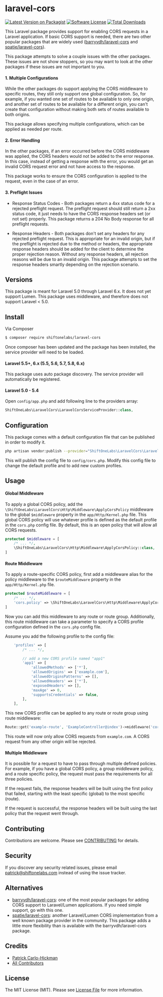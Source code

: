# laravel-cors

[![Latest Version on Packagist][ico-version]][link-packagist]
[![Software License][ico-license]](LICENSE.txt)
[![Total Downloads][ico-downloads]][link-downloads]

This Laravel package provides support for enabling CORS requests in a Laravel application. If basic CORS support is needed, there are two other popular packages that are widely used ([barryvdh/laravel-cors](https://github.com/barryvdh/laravel-cors) and [spatie/laravel-cors](https://github.com/spatie/laravel-cors)).

This package attempts to solve a couple issues with the other packages. These issues are not show stoppers, so you may want to look at the other packages if these issues are not important to you.

#### 1. Multiple Configurations

While the other packages do support applying the CORS middleware to specific routes, they still only support one global configuration. So, for example, if you wanted one set of routes to be available to only one origin, and another set of routes to be available for a different origin, you can't create that configuration without making both sets of routes available to both origins.

This package allows specifying multiple configurations, which can be applied as needed per route.

#### 2. Error Handling

In the other packages, if an error occurred before the CORS middleware was applied, the CORS headers would not be added to the error response. In this case, instead of getting a response with the error, you would get an invalid CORS request error and not have access to the response.

This package works to ensure the CORS configuration is applied to the request, even in the case of an error.

#### 3. Preflight Issues

- Response Status Codes - Both packages return a 4xx status code for a rejected preflight request. The preflight request should still return a 2xx status code, it just needs to have the CORS response headers set (or not set) properly. This package returns a 204 No Body response for all preflight requests.

- Response Headers - Both packages don't set any headers for any rejected preflight request. This is appropriate for an invalid origin, but if the preflight is rejected due to the method or headers, the appropriate response headers should be added for the client to determine the proper rejection reason. Without any response headers, all rejection reasons will be due to an invalid origin. This package attempts to set the response headers smartly depending on the rejection scenario.

## Versions

This package is meant for Laravel 5.0 through Laravel 6.x. It does not yet support Lumen. This package uses middleware, and therefore does not support Laravel < 5.0.

## Install

Via Composer

``` bash
$ composer require shiftonelabs/laravel-cors
```

Once composer has been updated and the package has been installed, the service provider will need to be loaded.

#### Laravel 5.5+, 6.x (5.5, 5.6, 5.7, 5.8, 6.x)

This package uses auto package discovery. The service provider will automatically be registered.

#### Laravel 5.0 - 5.4

Open `config/app.php` and add following line to the providers array:

``` php
ShiftOneLabs\LaravelCors\LaravelCorsServiceProvider::class,
```

## Configuration

This package comes with a default configuration file that can be published in order to modify it.

``` bash
php artisan vendor:publish --provider="ShiftOneLabs\LaravelCors\LaravelCorsServiceProvider" --tag="config"
```

This will publish the config file to `config/cors.php`. Modify this config file to change the default profile and to add new custom profiles.

## Usage

#### Global Middleware

To apply a global CORS policy, add the `\ShiftOneLabs\LaravelCors\Http\Middleware\ApplyCorsPolicy` middleware to the global `$middleware` property in the `app/Http/Kernel.php` file. This global CORS policy will use whatever profile is defined as the default profile in the `cors.php` config file. By default, this is an open policy that will allow all CORS requests.

``` php
protected $middleware = [
    /* ... */,
    \ShiftOneLabs\LaravelCors\Http\Middleware\ApplyCorsPolicy::class,
]
```

#### Route Middleware

To apply a route-specific CORS policy, first add a middleware alias for the policy middleware to the `$routeMiddleware` property in the `app/Http/Kernel.php` file.

``` php
protected $routeMiddleware = [
    /* ... */,
    'cors.policy' => \ShiftOneLabs\LaravelCors\Http\Middleware\ApplyCorsPolicy::class,
]
```

Now you can add this middleware to any route or route group. Additionally, this route middleware can take a parameter to specify a CORS profile configuration defined in the `cors.php` config file.

Assume you add the following profile to the config file:

``` php
    'profiles' => [
        /* ... */,

        // add a new CORS profile named "app1"
        'app1' => [
            'allowedMethods' => ['*'],
            'allowedOrigins' => ['example.com'],
            'allowedOriginsPatterns' => [],
            'allowedHeaders' => ['*'],
            'exposedHeaders' => [],
            'maxAge' => 0,
            'supportsCredentials' => false,
        ],
    ],
```

This new CORS profile can be applied to any route or route group using route middleware:

``` php
Route::get('example-route', 'ExampleController@index')->middleware('cors.policy:app1');
```

This route will now only allow CORS requests from `example.com`. A CORS request from any other origin will be rejected.

#### Multiple Middleware

It is possible for a request to have to pass through multiple defined policies. For example, if you have a global CORS policy, a group middleware policy, and a route specific policy, the request must pass the requirements for all three policies.

If the request fails, the response headers will be built using the first policy that failed, starting with the least specific (global) to the most specific (route).

If the request is successful, the response headers will be built using the last policy that the request went through.

## Contributing

Contributions are welcome. Please see [CONTRIBUTING](CONTRIBUTING.md) for details.

## Security

If you discover any security related issues, please email patrick@shiftonelabs.com instead of using the issue tracker.

## Alternatives

- [barryvdh/laravel-cors](https://github.com/barryvdh/laravel-cors): one of the most popular packages for adding CORS support to Laravel/Lumen applications. If you need simple support, go with this one.
- [spatie/laravel-cors](https://github.com/spatie/laravel-cors): another Laravel/Lumen CORS implementation from a well known package provider in the community. This package adds a little more flexibility than is available with the barryvdh/laravel-cors package.

## Credits

- [Patrick Carlo-Hickman][link-author]
- [All Contributors][link-contributors]

## License

The MIT License (MIT). Please see [License File](LICENSE.txt) for more information.

[ico-version]: https://img.shields.io/packagist/v/shiftonelabs/laravel-cors.svg?style=flat-square
[ico-license]: https://img.shields.io/badge/license-MIT-brightgreen.svg?style=flat-square
[ico-downloads]: https://img.shields.io/packagist/dt/shiftonelabs/laravel-cors.svg?style=flat-square

[link-packagist]: https://packagist.org/packages/shiftonelabs/laravel-cors
[link-downloads]: https://packagist.org/packages/shiftonelabs/laravel-cors
[link-author]: https://github.com/patrickcarlohickman
[link-contributors]: ../../contributors
